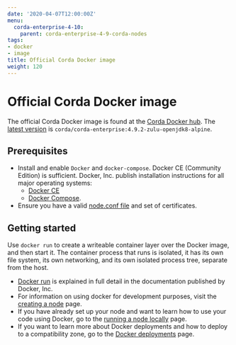 ```yaml
---
date: '2020-04-07T12:00:00Z'
menu:
  corda-enterprise-4-10:
    parent: corda-enterprise-4-9-corda-nodes
tags:
- docker
- image
title: Official Corda Docker image
weight: 120
---
```


# Official Corda Docker image

The official Corda Docker image is found at the [Corda Docker hub](https://hub.docker.com/u/corda). The [latest version](https://hub.docker.com/layers/corda/corda-enterprise/4.9.2-zulu-openjdk8-alpine/images/sha256-c97af2e8f2fdbf87bfea9bab67a10aad9f65d5c232f0d512e55905fac8488a76?context=explore)
is `corda/corda-enterprise:4.9.2-zulu-openjdk8-alpine`.

## Prerequisites

* Install and enable `Docker` and `docker-compose`. Docker CE (Community Edition) is sufficient. Docker, Inc. publish installation instructions for all major operating systems:
    * [Docker CE](https://www.docker.com/community-edition)
    * [Docker Compose](https://docs.docker.com/compose/install/).
* Ensure you have a valid [node.conf file](../../../../../en/platform/corda/4.9/community/node-database-tables.md) and set of certificates.

## Getting started

Use `docker run` to create a writeable container layer over the Docker image, and then start it. The container process that runs is isolated, it has its own file system, its own networking,
and its own isolated process tree, separate from the host.

* [Docker run](https://docs.docker.com/engine/reference/commandline/run/) is explained in full detail in the documentation published by Docker, Inc.
* For information on using docker for development purposes, visit the [creating a node](../../../../../en/platform/corda/4.9/enterprise/operations/deployment/generating-a-node.md) page.
* If you have already set up your node and want to learn how to use your code using Docker, go to the [running a node locally](../../../../../en/platform/corda/4.9/enterprise/operations/deployment/running-a-node.md) page.
* If you want to learn more about Docker deployments and how to deploy to a compatibility zone, go to the [Docker deployments](node-docker-deployments.md) page.

